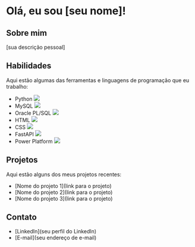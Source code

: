# Olá, eu sou [seu nome]!

## Sobre mim
[sua descrição pessoal]

## Habilidades
Aqui estão algumas das ferramentas e linguagens de programação que eu trabalho:

- Python <img src="https://img.icons8.com/color/48/000000/python.png"/>
- MySQL <img src="https://img.icons8.com/ios-filled/50/000000/mysql-logo.png"/>
- Oracle PL/SQL <img src="https://img.icons8.com/color/48/000000/oracle-logo.png"/>
- HTML <img src="https://img.icons8.com/color/48/000000/html-5.png"/>
- CSS <img src="https://img.icons8.com/color/48/000000/css3.png"/>
- FastAPI <img src="https://img.icons8.com/color/48/000000/api-settings.png"/>
- Power Platform <img src="https://img.icons8.com/color/48/000000/microsoft-power-platform.png"/>

## Projetos
Aqui estão alguns dos meus projetos recentes:

- [Nome do projeto 1](link para o projeto)
- [Nome do projeto 2](link para o projeto)
- [Nome do projeto 3](link para o projeto)

## Contato
- [LinkedIn](seu perfil do LinkedIn)
- [E-mail](seu endereço de e-mail)
